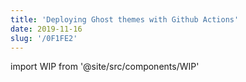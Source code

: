 ```yaml
---
title: 'Deploying Ghost themes with Github Actions'
date: 2019-11-16
slug: '/0F1FE2'
---
```


import WIP from '@site/src/components/WIP'

<WIP />
